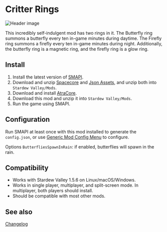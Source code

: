 Critter Rings
=================================

![Header image](docs/darts.gif)

This incredibly self-indulgent mod has two rings in it. The Butterfly ring summons a butterfly every ten in-game minutes during daytime. The Firefly ring summons a firefly every ten in-game minutes during night. Additionally, the butterfly ring is a magnetic ring, and the firefly ring is a glow ring.

## Install

1. Install the latest version of [SMAPI](https://smapi.io).
2. Download and unzip [Spacecore](https://www.nexusmods.com/stardewvalley/mods/1348) and [Json Assets](https://www.nexusmods.com/stardewvalley/mods/1720), and unzip both into `Stardew Valley/Mods`.
2. Download and install [AtraCore](https://www.nexusmods.com/stardewvalley/mods/12932).
2. Download this mod and unzip it into `Stardew Valley/Mods`.
3. Run the game using SMAPI.

## Configuration
Run SMAPI at least once with this mod installed to generate the `config.json`, or use [Generic Mod Config Menu](https://www.nexusmods.com/stardewvalley/mods/5098) to configure.

Options
`ButterfliesSpawnInRain`: if enabled, butterflies will spawn in the rain.

## Compatibility

* Works with Stardew Valley 1.5.6 on Linux/macOS/Windows.
* Works in single player, multiplayer, and split-screen mode. In multiplayer, both players should install.
* Should be compatible with most other mods. 

## See also

[Changelog](docs/Changelog.MD)
